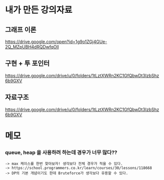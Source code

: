 # 내가 만든 강의자료
## 그래프 이론
https://drive.google.com/open?id=1g9o1ZGj4GUe-2Q_MZpUBH4dRQDwfqOll

## 구현 + 투 포인터
https://drive.google.com/drive/u/0/folders/1tLztXWRn2KC1GfQbwDt3IzbShz6b9GXV

## 자료구조
https://drive.google.com/drive/u/0/folders/1tLztXWRn2KC1GfQbwDt3IzbShz6b9GXV

# 메모
### queue, heap 을 사용하려 하는데 경우가 너무 많다??
    -> max 케이스를 한번 찾아보자! 생각보다 전체 경우가 적을 수 있다.
    -> https://school.programmers.co.kr/learn/courses/30/lessons/118668
    -> DP의 기본 개념이기도 한데 Bruteforce가 생각보다 유용할 수 있다.